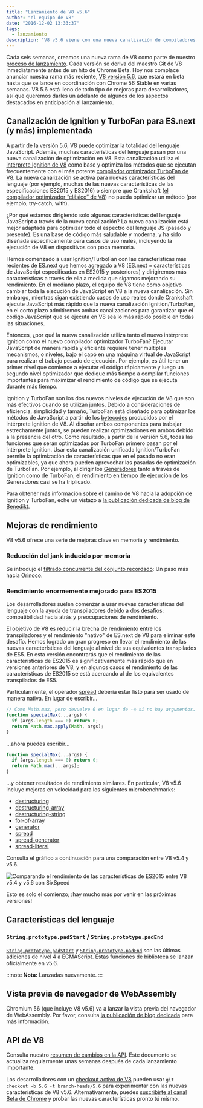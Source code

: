 ```yaml
---
title: "Lanzamiento de V8 v5.6"
author: "el equipo de V8"
date: "2016-12-02 13:33:37"
tags: 
  - lanzamiento
description: "V8 v5.6 viene con una nueva canalización de compiladores, mejoras en el rendimiento y mayor soporte para las características del lenguaje ECMAScript."
---
```

Cada seis semanas, creamos una nueva rama de V8 como parte de nuestro [proceso de lanzamiento](/docs/release-process). Cada versión se deriva del maestro Git de V8 inmediatamente antes de un hito de Chrome Beta. Hoy nos complace anunciar nuestra rama más reciente, [V8 versión 5.6](https://chromium.googlesource.com/v8/v8.git/+log/branch-heads/5.6), que estará en beta hasta que se lance en coordinación con Chrome 56 Stable en varias semanas. V8 5.6 está lleno de todo tipo de mejoras para desarrolladores, así que queremos darles un adelanto de algunos de los aspectos destacados en anticipación al lanzamiento.

<!--truncate-->
## Canalización de Ignition y TurboFan para ES.next (y más) implementada

A partir de la versión 5.6, V8 puede optimizar la totalidad del lenguaje JavaScript. Además, muchas características del lenguaje pasan por una nueva canalización de optimización en V8. Esta canalización utiliza el [intérprete Ignition de V8](/blog/ignition-interpreter) como base y optimiza los métodos que se ejecutan frecuentemente con el más potente [compilador optimizador TurboFan de V8](/docs/turbofan). La nueva canalización se activa para nuevas características del lenguaje (por ejemplo, muchas de las nuevas características de las especificaciones ES2015 y ES2016) o siempre que Crankshaft ([el compilador optimizador “clásico” de V8](https://blog.chromium.org/2010/12/new-crankshaft-for-v8.html)) no pueda optimizar un método (por ejemplo, try-catch, with).

¿Por qué estamos dirigiendo solo algunas características del lenguaje JavaScript a través de la nueva canalización? La nueva canalización está mejor adaptada para optimizar todo el espectro del lenguaje JS (pasado y presente). Es una base de código más saludable y moderna, y ha sido diseñada específicamente para casos de uso reales, incluyendo la ejecución de V8 en dispositivos con poca memoria.

Hemos comenzado a usar Ignition/TurboFan con las características más recientes de ES.next que hemos agregado a V8 (ES.next = características de JavaScript especificadas en ES2015 y posteriores) y dirigiremos más características a través de ella a medida que sigamos mejorando su rendimiento. En el mediano plazo, el equipo de V8 tiene como objetivo cambiar toda la ejecución de JavaScript en V8 a la nueva canalización. Sin embargo, mientras sigan existiendo casos de uso reales donde Crankshaft ejecute JavaScript más rápido que la nueva canalización Ignition/TurboFan, en el corto plazo admitiremos ambas canalizaciones para garantizar que el código JavaScript que se ejecuta en V8 sea lo más rápido posible en todas las situaciones.

Entonces, ¿por qué la nueva canalización utiliza tanto el nuevo intérprete Ignition como el nuevo compilador optimizador TurboFan? Ejecutar JavaScript de manera rápida y eficiente requiere tener múltiples mecanismos, o niveles, bajo el capó en una máquina virtual de JavaScript para realizar el trabajo pesado de ejecución. Por ejemplo, es útil tener un primer nivel que comience a ejecutar el código rápidamente y luego un segundo nivel optimizador que dedique más tiempo a compilar funciones importantes para maximizar el rendimiento de código que se ejecuta durante más tiempo.

Ignition y TurboFan son los dos nuevos niveles de ejecución de V8 que son más efectivos cuando se utilizan juntos. Debido a consideraciones de eficiencia, simplicidad y tamaño, TurboFan está diseñado para optimizar los métodos de JavaScript a partir de los [bytecodes](https://en.wikipedia.org/wiki/Bytecode) producidos por el intérprete Ignition de V8. Al diseñar ambos componentes para trabajar estrechamente juntos, se pueden realizar optimizaciones en ambos debido a la presencia del otro. Como resultado, a partir de la versión 5.6, todas las funciones que serán optimizadas por TurboFan primero pasan por el intérprete Ignition. Usar esta canalización unificada Ignition/TurboFan permite la optimización de características que en el pasado no eran optimizables, ya que ahora pueden aprovechar las pasadas de optimización de TurboFan. Por ejemplo, al dirigir los [Generadores](https://developer.mozilla.org/en-US/docs/Web/JavaScript/Reference/Statements/function*) tanto a través de Ignition como de TurboFan, el rendimiento en tiempo de ejecución de los Generadores casi se ha triplicado.

Para obtener más información sobre el camino de V8 hacia la adopción de Ignition y TurboFan, eche un vistazo a [la publicación dedicada de blog de Benedikt](https://benediktmeurer.de/2016/11/25/v8-behind-the-scenes-november-edition/).

## Mejoras de rendimiento

V8 v5.6 ofrece una serie de mejoras clave en memoria y rendimiento.

### Reducción del jank inducido por memoria

Se introdujo el [filtrado concurrente del conjunto recordado](https://bugs.chromium.org/p/chromium/issues/detail?id=648568): Un paso más hacia [Orinoco](/blog/orinoco).

### Rendimiento enormemente mejorado para ES2015

Los desarrolladores suelen comenzar a usar nuevas características del lenguaje con la ayuda de transpiladores debido a dos desafíos: compatibilidad hacia atrás y preocupaciones de rendimiento.

El objetivo de V8 es reducir la brecha de rendimiento entre los transpiladores y el rendimiento "nativo" de ES.next de V8 para eliminar este desafío. Hemos logrado un gran progreso en llevar el rendimiento de las nuevas características del lenguaje al nivel de sus equivalentes transpilados de ES5. En esta versión encontrarás que el rendimiento de las características de ES2015 es significativamente más rápido que en versiones anteriores de V8, y en algunos casos el rendimiento de las características de ES2015 se está acercando al de los equivalentes transpilados de ES5.

Particularmente, el operador [spread](https://developer.mozilla.org/en/docs/Web/JavaScript/Reference/Operators/Spread_operator) debería estar listo para ser usado de manera nativa. En lugar de escribir…

```js
// Como Math.max, pero devuelve 0 en lugar de -∞ si no hay argumentos.
function specialMax(...args) {
  if (args.length === 0) return 0;
  return Math.max.apply(Math, args);
}
```

…ahora puedes escribir…

```js
function specialMax(...args) {
  if (args.length === 0) return 0;
  return Math.max(...args);
}
```

…y obtener resultados de rendimiento similares. En particular, V8 v5.6 incluye mejoras en velocidad para los siguientes microbenchmarks:

- [destructuring](https://github.com/fhinkel/six-speed/tree/master/tests/destructuring)
- [destructuring-array](https://github.com/fhinkel/six-speed/tree/master/tests/destructuring-array)
- [destructuring-string](https://github.com/fhinkel/six-speed/tree/master/tests/destructuring-string)
- [for-of-array](https://github.com/fhinkel/six-speed/tree/master/tests/for-of-array)
- [generator](https://github.com/fhinkel/six-speed/tree/master/tests/generator)
- [spread](https://github.com/fhinkel/six-speed/tree/master/tests/spread)
- [spread-generator](https://github.com/fhinkel/six-speed/tree/master/tests/spread-generator)
- [spread-literal](https://github.com/fhinkel/six-speed/tree/master/tests/spread-literal)

Consulta el gráfico a continuación para una comparación entre V8 v5.4 y v5.6.

![Comparando el rendimiento de las características de ES2015 entre V8 v5.4 y v5.6 con [SixSpeed](https://fhinkel.github.io/six-speed/)](/_img/v8-release-56/perf.png)

Esto es solo el comienzo; ¡hay mucho más por venir en las próximas versiones!

## Características del lenguaje

### `String.prototype.padStart` / `String.prototype.padEnd`

[`String.prototype.padStart`](https://developer.mozilla.org/en-US/docs/Web/JavaScript/Reference/Global_Objects/String/padStart) y [`String.prototype.padEnd`](https://developer.mozilla.org/en-US/docs/Web/JavaScript/Reference/Global_Objects/String/padEnd) son las últimas adiciones de nivel 4 a ECMAScript. Estas funciones de biblioteca se lanzan oficialmente en v5.6.

:::note
**Nota:** Lanzadas nuevamente.
:::

## Vista previa de navegador de WebAssembly

Chromium 56 (que incluye V8 v5.6) va a lanzar la vista previa del navegador de WebAssembly. Por favor, consulta [la publicación de blog dedicada](/blog/webassembly-browser-preview) para más información.

## API de V8

Consulta nuestro [resumen de cambios en la API](https://docs.google.com/document/d/1g8JFi8T_oAE_7uAri7Njtig7fKaPDfotU6huOa1alds/edit). Este documento se actualiza regularmente unas semanas después de cada lanzamiento importante.

Los desarrolladores con un [checkout activo de V8](/docs/source-code#using-git) pueden usar `git checkout -b 5.6 -t branch-heads/5.6` para experimentar con las nuevas características de V8 v5.6. Alternativamente, puedes [suscribirte al canal Beta de Chrome](https://www.google.com/chrome/browser/beta.html) y probar las nuevas características pronto tú mismo.
